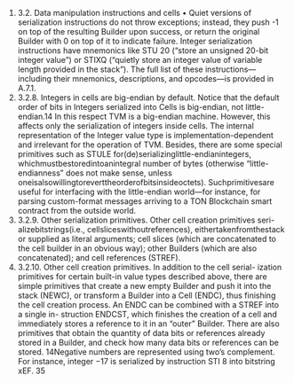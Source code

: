 1. 3.2. Data manipulation instructions and cells
• Quiet versions of serialization instructions do not throw exceptions;
instead, they push -1 on top of the resulting Builder upon success, or
return the original Builder with 0 on top of it to indicate failure.
Integer serialization instructions have mnemonics like STU 20 (“store an
unsigned 20-bit integer value”) or STIXQ (“quietly store an integer value of
variable length provided in the stack”). The full list of these instructions—
including their mnemonics, descriptions, and opcodes—is provided in A.7.1.
1. 3.2.8. Integers in cells are big-endian by default. Notice that the
default order of bits in Integers serialized into Cells is big-endian, not little-
endian.14 In this respect TVM is a big-endian machine. However, this affects
only the serialization of integers inside cells. The internal representation of
the Integer value type is implementation-dependent and irrelevant for the
operation of TVM. Besides, there are some special primitives such as STULE
for(de)serializinglittle-endianintegers, whichmustbestoredintoanintegral
number of bytes (otherwise “little-endianness” does not make sense, unless
oneisalsowillingtoreverttheorderofbitsinsideoctets). Suchprimitivesare
useful for interfacing with the little-endian world—for instance, for parsing
custom-format messages arriving to a TON Blockchain smart contract from
the outside world.
1. 3.2.9. Other serialization primitives. Other cell creation primitives seri-
alizebitstrings(i.e., cellsliceswithoutreferences), eithertakenfromthestack
or supplied as literal arguments; cell slices (which are concatenated to the
cell builder in an obvious way); other Builders (which are also concatenated);
and cell references (STREF).
1. 3.2.10. Other cell creation primitives. In addition to the cell serial-
ization primitives for certain built-in value types described above, there are
simple primitives that create a new empty Builder and push it into the stack
(NEWC), or transform a Builder into a Cell (ENDC), thus finishing the cell
creation process. An ENDC can be combined with a STREF into a single in-
struction ENDCST, which finishes the creation of a cell and immediately stores
a reference to it in an “outer” Builder. There are also primitives that obtain
the quantity of data bits or references already stored in a Builder, and check
how many data bits or references can be stored.
14Negative numbers are represented using two’s complement. For instance, integer −17
is serialized by instruction STI 8 into bitstring xEF.
35

